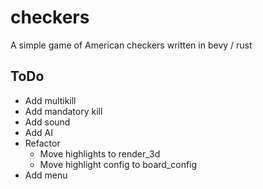 # checkers
A simple game of American checkers written in bevy / rust


## ToDo
- Add multikill
- Add mandatory kill
- Add sound
- Add AI
- Refactor
    - Move highlights to render_3d
    - Move highlight config to board_config
- Add menu
